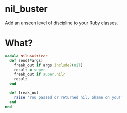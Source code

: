# nil_buster
Add an unseen level of discipline to your Ruby classes.

# What?

```ruby
module NilSanitizer
  def send(*args)
    freak_out if args.include?(nil)
    result = super
    freak_out if super.nil?
    result
  end

  def freak_out
    raise 'You passed or returned nil. Shame on you!'
  end
end
```
